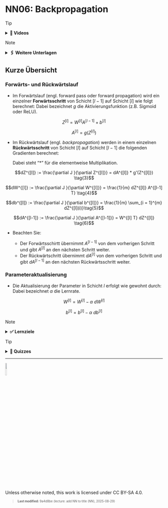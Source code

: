 # NN06: Backpropagation

> [!TIP]
>
> <details>
>
> <summary><strong>🎦 Videos</strong></summary>
>
> - [NN6.1 - MLP Backpropagation 1](https://youtu.be/G9x75THjueQ)
> - [NN6.2 - MLP Backpropagation 2](https://youtu.be/9Ku0dJ8pGrU)
> - [NN6.3 - MLP Zusammenfassung](https://youtu.be/uvT4WPIIkwQ)
>
> </details>

> [!NOTE]
>
> <details>
>
> <summary><strong>🖇 Weitere Unterlagen</strong></summary>
>
> - [NN06-MLP_Backpropagation.pdf](https://github.com/Artificial-Intelligence-HSBI-TDU/KI-Vorlesung/blob/master/lecture/nn/files/NN06-MLP_Backpropagation.pdf)
> - [NN06.2-MLP_Backpropagation_Beispiel.pdf](https://github.com/Artificial-Intelligence-HSBI-TDU/KI-Vorlesung/blob/master/lecture/nn/files/NN06.2-MLP_Backpropagation_Beispiel.pdf)
>
> </details>

## Kurze Übersicht

### Forwärts- und Rückwärtslauf

- Im Forwärtslauf (engl. forward pass oder forward propagation) wird ein
  einzelner **Forwärtsschritt** von Schicht $`[l-1]`$ auf Schicht
  $`[l]`$ wie folgt berechnet: Dabei bezeichnet $`g`$ die
  Aktivierungsfunktion (z.B. Sigmoid oder ReLU).

``` math
Z^{[l]} = W^{[l]}A^{[l-1]} + b^{[l]} \tag{1}
```

``` math
A^{[l]} = g(Z^{[l]}) \tag{2}
```

- Im Rückwärtslauf (engl. *backpropagation*) werden in einem einzelnen
  **Rückwärtsschritt** von Schicht $`[l]`$ auf Schicht $`[l-1]`$ die
  folgenden Gradienten berechnet:

  Dabei steht “$`*`$” für die elementweise Multiplikation.

``` math
dZ^{[l]} := \frac{\partial J }{\partial Z^{[l]}} = dA^{[l]} * g'(Z^{[l]}) \tag{3}
```

``` math
dW^{[l]} := \frac{\partial J }{\partial W^{[l]}} = \frac{1}{m} dZ^{[l]} A^{[l-1] T} \tag{4}
```

``` math
db^{[l]} := \frac{\partial J }{\partial b^{[l]}} = \frac{1}{m} \sum_{i = 1}^{m} dZ^{[l](i)}\tag{5}
```

``` math
dA^{[l-1]} := \frac{\partial J }{\partial A^{[l-1]}} = W^{[l] T} dZ^{[l]} \tag{6}
```

- Beachten Sie:

  - Der Forwärtsschirtt übernimmt $`A^{[l-1]}`$ von dem vorherigen
    Schritt und gibt $`A^{[l]}`$ an den nächsten Schritt weiter.
  - Der Rückwärtschritt übernimmt $`dA^{[l]}`$ von dem vorherigen
    Schritt und gibt $`dA^{[l-1]}`$ an den nächsten Rückwärtsschritt
    weiter.

### Parameteraktualisierung

- Die Aktualisierung der Parameter in Schicht $`l`$ erfolgt wie gewohnt
  durch: Dabei bezeichnet $`\alpha`$ die Lernrate.

``` math
W^{[l]} = W^{[l]} - \alpha \text{ } dW^{[l]} \tag{7}
```

``` math
b^{[l]} = b^{[l]} - \alpha \text{ } db^{[l]} \tag{8}
```

> [!NOTE]
>
> <details>
>
> <summary><strong>✅ Lernziele</strong></summary>
>
> - k2: Ich kann den Forwärts- und Rückwärtslauf in Matrix Notation mit
>   mehreren Datenpunkten als Eingabe erklären
> - k3: Ich kann Aktivierungsfunktionen ableiten
> - k3: Ich kann die Berechnung der partiellen Ableitungen durchführen
> - k3: Ich kann den Rückwärtslauf (backpropagation) für ein gegebenes
>   MLP durchführen
>
> </details>

> [!TIP]
>
> <details>
>
> <summary><strong>🧩 Quizzes</strong></summary>
>
> - [Selbsttest Backpropagation
>   (ILIAS)](https://www.hsbi.de/elearning/goto.php?target=tst_1106593&client_id=FH-Bielefeld)
>
> </details>

------------------------------------------------------------------------

<img src="https://licensebuttons.net/l/by-sa/4.0/88x31.png" width="10%">

Unless otherwise noted, this work is licensed under CC BY-SA 4.0.

<blockquote><p><sup><sub><strong>Last modified:</strong> 9a4d8be (lecture: add NN to title (NN), 2025-08-29)<br></sub></sup></p></blockquote>
